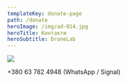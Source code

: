 ```yaml
---
templateKey: donate-page
path: /donate
heroImage: /img/ad-014.jpg
heroTitle: Контакти
heroSubtitle: DroneLab
---
```

![](/img/og-image_v1-3.jpg)

+380 63 782 4948 (WhatsApp / Signal)

